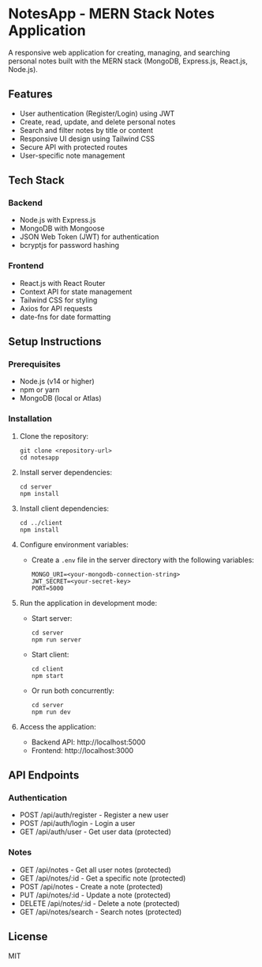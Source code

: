 # NotesApp - MERN Stack Notes Application

A responsive web application for creating, managing, and searching personal notes built with the MERN stack (MongoDB, Express.js, React.js, Node.js).

## Features

- User authentication (Register/Login) using JWT
- Create, read, update, and delete personal notes
- Search and filter notes by title or content
- Responsive UI design using Tailwind CSS
- Secure API with protected routes
- User-specific note management

## Tech Stack

### Backend
- Node.js with Express.js
- MongoDB with Mongoose
- JSON Web Token (JWT) for authentication
- bcryptjs for password hashing

### Frontend
- React.js with React Router
- Context API for state management
- Tailwind CSS for styling
- Axios for API requests
- date-fns for date formatting

## Setup Instructions

### Prerequisites
- Node.js (v14 or higher)
- npm or yarn
- MongoDB (local or Atlas)

### Installation

1. Clone the repository:
   ```
   git clone <repository-url>
   cd notesapp
   ```

2. Install server dependencies:
   ```
   cd server
   npm install
   ```

3. Install client dependencies:
   ```
   cd ../client
   npm install
   ```

4. Configure environment variables:
   - Create a `.env` file in the server directory with the following variables:
     ```
     MONGO_URI=<your-mongodb-connection-string>
     JWT_SECRET=<your-secret-key>
     PORT=5000
     ```

5. Run the application in development mode:
   - Start server:
     ```
     cd server
     npm run server
     ```
   - Start client:
     ```
     cd client
     npm start
     ```
   - Or run both concurrently:
     ```
     cd server
     npm run dev
     ```

6. Access the application:
   - Backend API: http://localhost:5000
   - Frontend: http://localhost:3000

## API Endpoints

### Authentication
- POST /api/auth/register - Register a new user
- POST /api/auth/login - Login a user
- GET /api/auth/user - Get user data (protected)

### Notes
- GET /api/notes - Get all user notes (protected)
- GET /api/notes/:id - Get a specific note (protected)
- POST /api/notes - Create a note (protected)
- PUT /api/notes/:id - Update a note (protected)
- DELETE /api/notes/:id - Delete a note (protected)
- GET /api/notes/search - Search notes (protected)

## License

MIT 